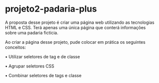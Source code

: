 # projeto2-padaria-plus

A proposta desse projeto é criar uma página web utilizando as tecnologias HTML e CSS. Terá apenas uma única página que conterá informações sobre uma padaria fictícia.

Ao criar a página desse projeto, pude colocar em prática os seguintes conceitos:

• Utilizar seletores de tag e de classe

• Agrupar seletores CSS

• Combinar seletores de tags e classe
